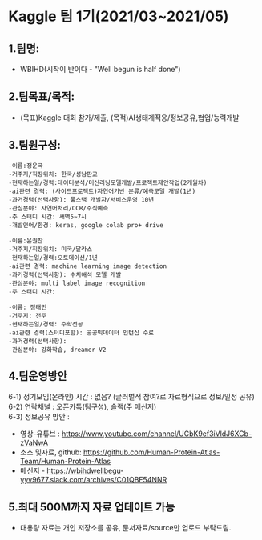 # Kaggle 팀 1기(2021/03~2021/05)

## 1.팀명: 
- WBIHD(시작이 반이다 - "Well begun is half done")  

## 2.팀목표/목적: 
- (목표)Kaggle 대회 참가/제출, (목적)AI생태계적응/정보공유,협업/능력개발  

## 3.팀원구성:
```
-이름:정운국
-거주지/직장위치: 한국/성남판교
-현재하는일/경력:데이터분석/머신러닝모델개발/프로젝트제안작업(2개월차)
-ai관련 경력: (사이드프로젝트)자연어기반 분류/예측모델 개발(1년)
-과거경력(선택사항): 풀스택 개발자/서비스운영 10년
-관심분야: 자연어처리/OCR/주식예측
-주 스터디 시간: 새벽5~7시
-개발언어/환경: keras, google colab pro+ drive

-이름:윤권찬
-거주지/직장위치: 미국/달라스
-현재하는일/경력:오토메이션/1년
-ai관련 경력: machine learning image detection
-과거경력(선택사항): 수치해석 모델 개발
-관심분야: multi label image recognition
-주 스터디 시간: 

-이름: 정태민
-거주지: 전주
-현재하는일/경력: 수학전공
-ai관련 경력(스터디포함): 공공빅데이터 인턴십 수료
-과거경력(선택사항): 
-관심분야: 강화학습, dreamer V2
```

## 4.팀운영방안
6-1) 정기모임(온라인) 시간 : 없음? (글러벌적 참여?로 자료형식으로 정보/일정 공유)  
6-2) 연락채널 : 오픈카톡(팀구성), 슬랙(주 메신저)  
6-3) 정보공유 방안 :   
- 영상-유튜브 : https://www.youtube.com/channel/UCbK9ef3iVldJ6XCb-zVaNwA  
- 소스 및자료, github: https://github.com/Human-Protein-Atlas-Team/Human-Protein-Atlas  
- 메신저 - https://wbihdwellbegu-yyv9677.slack.com/archives/C01QBF54NNR  

## 5.최대 500M까지 자료 업데이트 가능
- 대용량 자료는 개인 저장소를 공유, 문서자료/source만 업로드 부탁드림.  
